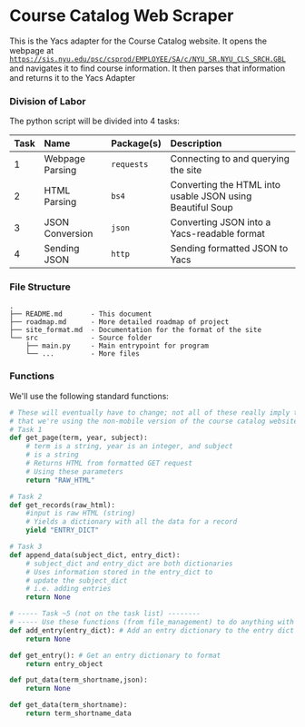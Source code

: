 # Course Catalog Web Scraper
This is the Yacs adapter for the Course Catalog website. It opens the webpage at [`https://sis.nyu.edu/psc/csprod/EMPLOYEE/SA/c/NYU_SR.NYU_CLS_SRCH.GBL`][course-search] and navigates it to find course information. It then parses that information and returns it to the Yacs Adapter

### Division of Labor
The python script will be divided into 4 tasks:

Task| Name				| Package(s)		| Description
:---| :---				| :---				| :---
1	| Webpage Parsing	| `requests`		| Connecting to and querying the site
2 	| HTML Parsing		| `bs4`				| Converting the HTML into usable JSON using Beautiful Soup
3 	| JSON Conversion	| `json`			| Converting JSON into a Yacs-readable format
4 	| Sending JSON		| `http`			| Sending formatted JSON to Yacs

### File Structure
```
.
├── README.md		- This document
├── roadmap.md		- More detailed roadmap of project
├── site_format.md	- Documentation for the format of the site
└── src				- Source folder
	├── main.py		- Main entrypoint for program
    └── ...			- More files
```

### Functions
We'll use the following standard functions:

```python
# These will eventually have to change; not all of these really imply thread safety, and all of them assume
# that we're using the non-mobile version of the course catalog website
# Task 1
def get_page(term, year, subject):
	# term is a string, year is an integer, and subject
	# is a string
	# Returns HTML from formatted GET request
	# Using these parameters
	return "RAW_HTML"

# Task 2
def get_records(raw_html):
	#input is raw HTML (string)
	# Yields a dictionary with all the data for a record
	yield "ENTRY_DICT"

# Task 3
def append_data(subject_dict, entry_dict):
	# subject_dict and entry_dict are both dictionaries
	# Uses information stored in the entry_dict to
	# update the subject_dict
	# i.e. adding entries
	return None

# ----- Task ~5 (not on the task list) --------
# ----- Use these functions (from file_management) to do anything with files/data
def add_entry(entry_dict): # Add an entry dictionary to the entry dict queue
    return None

def get_entry(): # Get an entry dictionary to format
    return entry_object

def put_data(term_shortname,json):
    return None

def get_data(term_shortname):
    return term_shortname_data
```

[course-search]: https://sis.nyu.edu/psc/csprod/EMPLOYEE/SA/c/NYU_SR.NYU_CLS_SRCH.GBL
